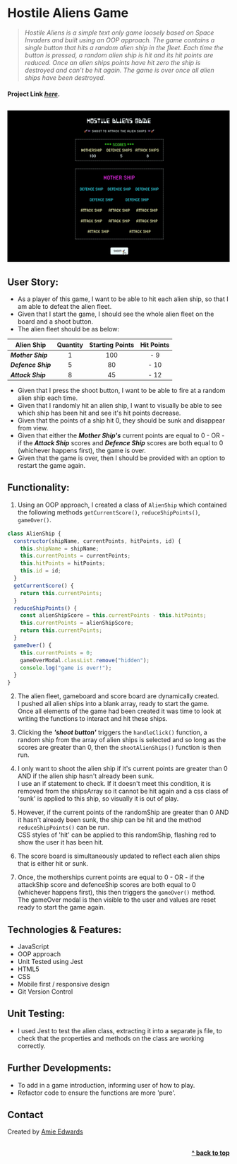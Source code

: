 # Hostile Aliens Game

> _Hostile Aliens is a simple text only game loosely based on Space Invaders and built using an OOP approach. The game contains a single button that hits a random alien ship in the fleet. Each time the button is pressed, a random alien ship is hit and its hit points are reduced. Once an alien ships points have hit zero the ship is destroyed and can’t be hit again. The game is over once all alien ships have been destroyed._ </br>

#### Project Link [_here_](https://amiehannah.github.io/hostile-aliens-game/).

##

<p align="center">
  <img src="hostile-aliens-gif.gif" alt="Hostile Aliens gif">
</p>

## User Story:

- As a player of this game, I want to be able to hit each alien ship, so that I am able to defeat the alien fleet.
- Given that I start the game, I should see the whole alien fleet on the board and a shoot button.
- The alien fleet should be as below:

| Alien Ship         | Quantity | Starting Points | Hit Points |
| ------------------ | :------: | :-------------: | :--------: |
| **_Mother Ship_**  |    1     |       100       |    - 9     |
| **_Defence Ship_** |    5     |       80        |    - 10    |
| **_Attack Ship_**  |    8     |       45        |    - 12    |

- Given that I press the shoot button, I want to be able to fire at a random alien ship each time.
- Given that I randomly hit an alien ship, I want to visually be able to see which ship has been hit and see it's hit points decrease.
- Given that the points of a ship hit 0, they should be sunk and disappear from view.
- Given that either the **_Mother Ship's_** current points are equal to 0 - OR - if the **_Attack Ship_** scores and **_Defence Ship_** scores are both equal to 0 (whichever happens first), the game is over.
- Given that the game is over, then I should be provided with an option to restart the game again.

## Functionality: <br/>

1. Using an OOP approach, I created a class of `AlienShip` which contained the following methods `getCurrentScore()`, `reduceShipPoints()`, `gameOver()`.

```javascript
class AlienShip {
  constructor(shipName, currentPoints, hitPoints, id) {
    this.shipName = shipName;
    this.currentPoints = currentPoints;
    this.hitPoints = hitPoints;
    this.id = id;
  }
  getCurrentScore() {
    return this.currentPoints;
  }
  reduceShipPoints() {
    const alienShipScore = this.currentPoints - this.hitPoints;
    this.currentPoints = alienShipScore;
    return this.currentPoints;
  }
  gameOver() {
    this.currentPoints = 0;
    gameOverModal.classList.remove("hidden");
    console.log("game is over!");
  }
}
```

2. The alien fleet, gameboard and score board are dynamically created. </br>
   I pushed all alien ships into a blank array, ready to start the game. </br>
   Once all elements of the game had been created it was time to look at writing the functions to interact and hit these ships.

3. Clicking the **_'shoot button'_** triggers the `handleClick()` function, a random ship from the array of alien ships is selected and so long as the scores are greater than 0, then the `shootAlienShips()` function is then run.

4. I only want to shoot the alien ship if it's current points are greater than 0 AND if the alien ship hasn't already been sunk. </br>
   I use an if statement to check. If it doesn't meet this condition, it is removed from the shipsArray so it cannot be hit again and a css class of 'sunk' is applied to this ship, so visually it is out of play.

5. However, if the current points of the randomShip are greater than 0 AND it hasn't already been sunk, the ship can be hit and the method `reduceShipPoints()` can be run. </br>
   CSS styles of 'hit' can be applied to this randomShip, flashing red to show the user it has been hit.

6. The score board is simultaneously updated to reflect each alien ships that is either hit or sunk.

7. Once, the motherships current points are equal to 0 - OR - if the attackShip score and defenceShip scores are both equal to 0 (whichever happens first), this then triggers the `gameOver()` method. </br>
   The gameOver modal is then visible to the user and values are reset ready to start the game again.

## Technologies & Features:

- JavaScript
- OOP approach
- Unit Tested using Jest
- HTML5
- CSS
- Mobile first / responsive design
- Git Version Control

## Unit Testing: <br/>

- I used Jest to test the alien class, extracting it into a separate js file, to check that the properties and methods on the class are working correctly.

## Further Developments:

- To add in a game introduction, informing user of how to play.
- Refactor code to ensure the functions are more 'pure'.

## Contact

Created by [Amie Edwards](mailto:amie.edwards17@gmail.com)

<br/>
<div align="right">
    <b><a href="#hostile-aliens-game"> ^ back to top</a></b>
</div>
<br/>
